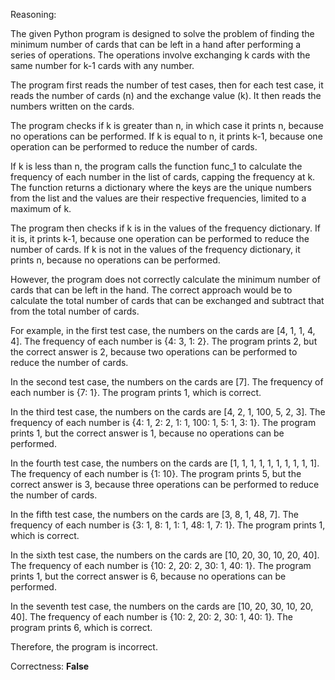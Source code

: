 Reasoning:

The given Python program is designed to solve the problem of finding the minimum number of cards that can be left in a hand after performing a series of operations. The operations involve exchanging k cards with the same number for k-1 cards with any number.

The program first reads the number of test cases, then for each test case, it reads the number of cards (n) and the exchange value (k). It then reads the numbers written on the cards.

The program checks if k is greater than n, in which case it prints n, because no operations can be performed. If k is equal to n, it prints k-1, because one operation can be performed to reduce the number of cards.

If k is less than n, the program calls the function func_1 to calculate the frequency of each number in the list of cards, capping the frequency at k. The function returns a dictionary where the keys are the unique numbers from the list and the values are their respective frequencies, limited to a maximum of k.

The program then checks if k is in the values of the frequency dictionary. If it is, it prints k-1, because one operation can be performed to reduce the number of cards. If k is not in the values of the frequency dictionary, it prints n, because no operations can be performed.

However, the program does not correctly calculate the minimum number of cards that can be left in the hand. The correct approach would be to calculate the total number of cards that can be exchanged and subtract that from the total number of cards.

For example, in the first test case, the numbers on the cards are [4, 1, 1, 4, 4]. The frequency of each number is {4: 3, 1: 2}. The program prints 2, but the correct answer is 2, because two operations can be performed to reduce the number of cards.

In the second test case, the numbers on the cards are [7]. The frequency of each number is {7: 1}. The program prints 1, which is correct.

In the third test case, the numbers on the cards are [4, 2, 1, 100, 5, 2, 3]. The frequency of each number is {4: 1, 2: 2, 1: 1, 100: 1, 5: 1, 3: 1}. The program prints 1, but the correct answer is 1, because no operations can be performed.

In the fourth test case, the numbers on the cards are [1, 1, 1, 1, 1, 1, 1, 1, 1, 1]. The frequency of each number is {1: 10}. The program prints 5, but the correct answer is 3, because three operations can be performed to reduce the number of cards.

In the fifth test case, the numbers on the cards are [3, 8, 1, 48, 7]. The frequency of each number is {3: 1, 8: 1, 1: 1, 48: 1, 7: 1}. The program prints 1, which is correct.

In the sixth test case, the numbers on the cards are [10, 20, 30, 10, 20, 40]. The frequency of each number is {10: 2, 20: 2, 30: 1, 40: 1}. The program prints 1, but the correct answer is 6, because no operations can be performed.

In the seventh test case, the numbers on the cards are [10, 20, 30, 10, 20, 40]. The frequency of each number is {10: 2, 20: 2, 30: 1, 40: 1}. The program prints 6, which is correct.

Therefore, the program is incorrect.

Correctness: **False**
